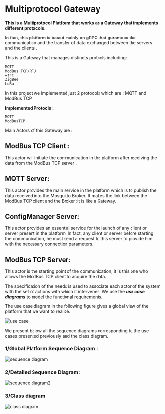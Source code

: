 # Multiprotocol Gateway 

**This is a Multiprotocol Platform that works as a Gateway that 
implements different protocols.**


In fact, this platform is based mainly on gRPC that gurantees the communication and the transfer of data exchanged between the servers and the clients .

This is a Gateway that manages distincts protocls including:

    MQTT
    ModBus TCP/RTU
    wIFI
    ZigBee
    LoRa
 
In this project we implemented just 2 protocols which are : MQTT and ModBus TCP

**Implemented Protocls :**

    MQTT
    ModBusTCP

Main Actors of this Gateway are :

## ModBus TCP Client :
 This actor will initiate the communication in the platform after receiving the data from the ModBus TCP server .

## MQTT Server:
 This actor provides the main service in the platform which is to publish the data received into the Mosquitto Broker. It makes the link between the ModBus TCP client and the Broker :it is like a Gateway.

## ConfigManager Server:
 This actor provides an essential service for the launch of any client or server present in the platform. In fact, any client or server before starting the communication, he must send a request to this server to provide him with the necessary connection parameters.

## ModBus TCP Server:
 This actor is the starting point of the communication, it is this one who allows the ModBus TCP client to acquire the data.

The specification of the needs is used to associate each actor of the system with the set of actions with which it intervenes. We use the **_use case diagrams_** to model the functional requirements.

The use case diagram in the following figure gives a global view of the platform that we want to realize.

![use case](https://user-images.githubusercontent.com/87174876/167430386-b85a8edc-ee19-4df4-9e37-c4650968bf62.png)

We present below all the sequence diagrams corresponding to the use cases presented previously and the class diagram.

### 1/Global Platform Sequence Diagram :
![sequence diagram](https://user-images.githubusercontent.com/87174876/167430412-f2ff18e4-dcd8-4d50-83fe-27ee60f2d60c.png)

### 2/Detailed Sequence Diagram:
![sequence diagram2](https://user-images.githubusercontent.com/87174876/167430453-053813d3-3e7e-4784-b3ab-b07702e6f584.png)

### 3/Class diagram 
![class diagram](https://user-images.githubusercontent.com/87174876/167430488-60b77bcd-5957-4de1-8ebf-8cede2e0ea1f.png)

